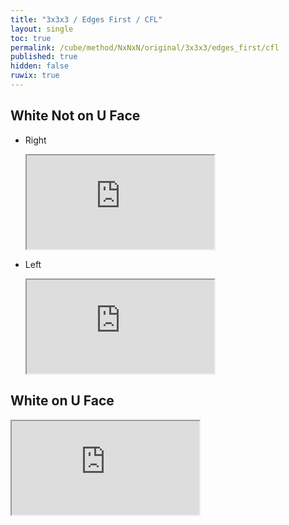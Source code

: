 ```yaml
---
title: "3x3x3 / Edges First / CFL"
layout: single
toc: true
permalink: /cube/method/NxNxN/original/3x3x3/edges_first/cfl
published: true
hidden: false
ruwix: true
---
```


<head>
  <base target="_blank">
</head>



## White Not on U Face

- Right

  <iframe
    src = "https://ruwix.com/widget/3d/?alg=z'%20U%20B%20U'%20F'%20U%20B'%20U'%20F%20z&colored=F*/em%20R*/em%20FRD%20U%20UF%20UR&hover=9&speed=500&flags=canvas"
  ></iframe>

- Left

  <iframe
    src = "https://ruwix.com/widget/3d/?alg=x%20U'%20L'%20U%20R%20U'%20L%20U%20R'%20x'&colored=F*/em%20R*/em%20FRD%20U%20UF%20UR&hover=9&speed=500&flags=canvas"
  ></iframe>



## White on U Face

<iframe
  src = "https://ruwix.com/widget/3d/?alg=r%20U%20R'%20U'%20r'%20F%20R%20F'%20U'%20z'%20U%20B%20U'%20F'%20U%20B'%20U'%20F%20z&colored=F*/em%20R*/em%20FRD%20U%20UF%20UR&hover=9&speed=500&flags=canvas"
></iframe>
